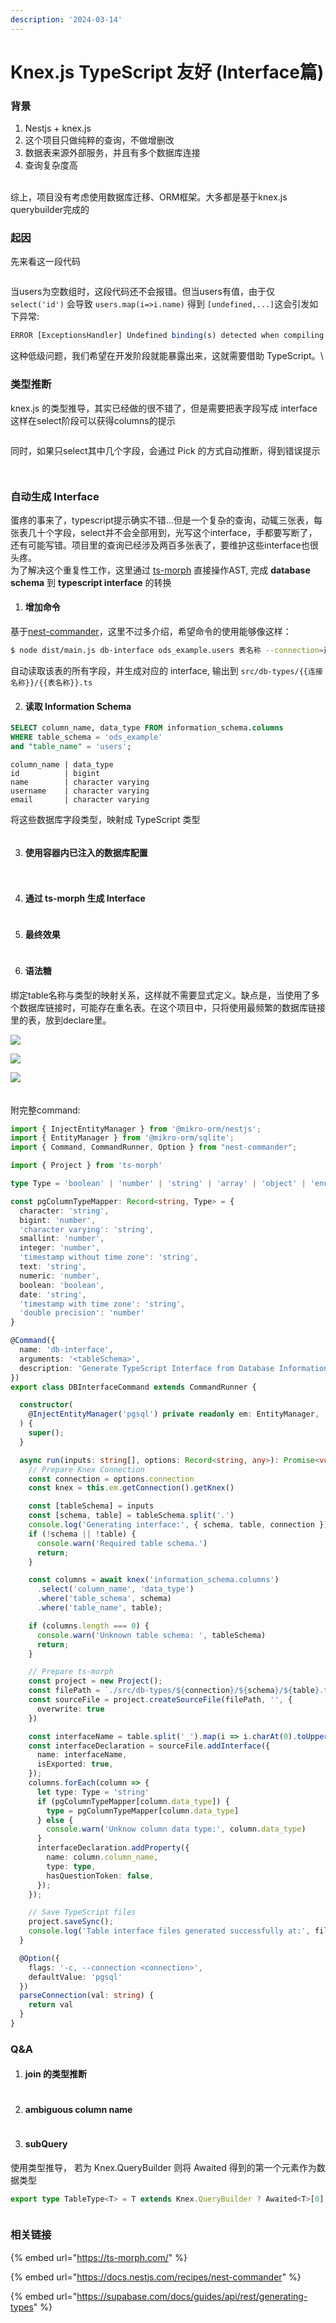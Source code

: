 ```yaml
---
description: '2024-03-14'
---
```


# Knex.js TypeScript 友好 (Interface篇)

### 背景

1. Nestjs + knex.js
2. 这个项目只做纯粹的查询，不做增删改
3. 数据表来源外部服务，并且有多个数据库连接
4. 查询复杂度高

\
综上，项目没有考虑使用数据库迁移、ORM框架。大多都是基于knex.js querybuilder完成的

### 起因

先来看这一段代码

<figure><img src="../.gitbook/assets/image (17).png" alt=""><figcaption></figcaption></figure>

当users为空数组时，这段代码还不会报错。但当users有值，由于仅 `select('id')` 会导致 `users.map(i=>i.name)` 得到 `[undefined,...]`这会引发如下异常:

```typescript
ERROR [ExceptionsHandler] Undefined binding(s) detected when compiling WHERE. Undefined column(s): [user_name] query: where "user_name" in (?)
```

这种低级问题，我们希望在开发阶段就能暴露出来，这就需要借助 TypeScript。\


### 类型推断

knex.js 的类型推导，其实已经做的很不错了，但是需要把表字段写成 interface这样在select阶段可以获得columns的提示

<figure><img src="../.gitbook/assets/image (18).png" alt=""><figcaption></figcaption></figure>

同时，如果只select其中几个字段，会通过 Pick 的方式自动推断，得到错误提示

<figure><img src="../.gitbook/assets/image (19).png" alt=""><figcaption></figcaption></figure>

<figure><img src="../.gitbook/assets/image (21).png" alt=""><figcaption></figcaption></figure>

### 自动生成 Interface

蛋疼的事来了，typescript提示确实不错...但是一个复杂的查询，动辄三张表，每张表几十个字段，select并不会全部用到，光写这个interface，手都要写断了，还有可能写错。项目里的查询已经涉及两百多张表了，要维护这些interface也很头疼。\
为了解决这个重复性工作，这里通过 [ts-morph](https://ts-morph.com/) 直接操作AST, 完成 **database schema** 到 **typescript interface** 的转换

1. #### 增加命令

基于[nest-commander](https://docs.nestjs.com/recipes/nest-commander)，这里不过多介绍，希望命令的使用能够像这样：

```bash
$ node dist/main.js db-interface ods_example.users 表名称 --connection=连接名称
```

自动读取该表的所有字段，并生成对应的 interface, 输出到 `src/db-types/{{连接名称}}/{{表名称}}.ts`

2. #### 读取 Information Schema

```sql
SELECT column_name, data_type FROM information_schema.columns
WHERE table_schema = 'ods_example'
and "table_name" = 'users';
```

```
column_name | data_type
id          | bigint
name        | character varying
username    | character varying
email       | character varying
```

将这些数据库字段类型，映射成 TypeScript 类型

<figure><img src="../.gitbook/assets/image (22).png" alt=""><figcaption></figcaption></figure>

3. #### 使用容器内已注入的数据库配置

<figure><img src="../.gitbook/assets/image (23).png" alt=""><figcaption></figcaption></figure>

<figure><img src="../.gitbook/assets/image (24).png" alt=""><figcaption></figcaption></figure>

4. #### 通过 ts-morph 生成 Interface

<figure><img src="../.gitbook/assets/image (25).png" alt=""><figcaption></figcaption></figure>

5. #### 最终效果

<figure><img src="../.gitbook/assets/image (26).png" alt=""><figcaption></figcaption></figure>

6. #### 语法糖

绑定table名称与类型的映射关系，这样就不需要显式定义。缺点是，当使用了多个数据库链接时，可能存在重名表。在这个项目中，只将使用最频繁的数据库链接里的表，放到declare里。

![](<../.gitbook/assets/image (27).png>)

![](<../.gitbook/assets/image (28).png>)

![](<../.gitbook/assets/image (29).png>)\
\
\
附完整command:

```typescript
import { InjectEntityManager } from '@mikro-orm/nestjs';
import { EntityManager } from '@mikro-orm/sqlite';
import { Command, CommandRunner, Option } from "nest-commander";

import { Project } from 'ts-morph'

type Type = 'boolean' | 'number' | 'string' | 'array' | 'object' | 'enum' | 'null' | 'any'

const pgColumnTypeMapper: Record<string, Type> = {
  character: 'string',
  bigint: 'number',
  'character varying': 'string',
  smallint: 'number',
  integer: 'number',
  'timestamp without time zone': 'string',
  text: 'string',
  numeric: 'number',
  boolean: 'boolean',
  date: 'string',
  'timestamp with time zone': 'string',
  'double precision': 'number'
}

@Command({
  name: 'db-interface',
  arguments: '<tableSchema>',
  description: 'Generate TypeScript Interface from Database Information Schema'
})
export class DBInterfaceCommand extends CommandRunner {

  constructor(
    @InjectEntityManager('pgsql') private readonly em: EntityManager,
  ) {
    super();
  }

  async run(inputs: string[], options: Record<string, any>): Promise<void> {
    // Prepare Knex Connection
    const connection = options.connection
    const knex = this.em.getConnection().getKnex()

    const [tableSchema] = inputs
    const [schema, table] = tableSchema.split('.')
    console.log('Generating interface:', { schema, table, connection })
    if (!schema || !table) {
      console.warn('Required table schema.')
      return;
    }

    const columns = await knex('information_schema.columns')
      .select('column_name', 'data_type')
      .where('table_schema', schema)
      .where('table_name', table);

    if (columns.length === 0) {
      console.warn('Unknown table schema: ', tableSchema)
      return;
    }

    // Prepare ts-morph
    const project = new Project();
    const filePath = `./src/db-types/${connection}/${schema}/${table}.ts`
    const sourceFile = project.createSourceFile(filePath, '', {
      overwrite: true
    })

    const interfaceName = table.split('_').map(i => i.charAt(0).toUpperCase() + i.slice(1)).join('') + 'Table';
    const interfaceDeclaration = sourceFile.addInterface({
      name: interfaceName,
      isExported: true,
    });
    columns.forEach(column => {
      let type: Type = 'string'
      if (pgColumnTypeMapper[column.data_type]) {
        type = pgColumnTypeMapper[column.data_type]
      } else {
        console.warn('Unknow column data type:', column.data_type)
      }
      interfaceDeclaration.addProperty({
        name: column.column_name,
        type: type,
        hasQuestionToken: false,
      });
    });

    // Save TypeScript files
    project.saveSync();
    console.log('Table interface files generated successfully at:', filePath);
  }

  @Option({
    flags: '-c, --connection <connection>',
    defaultValue: 'pgsql'
  })
  parseConnection(val: string) {
    return val
  }
}
```

### Q\&A

1. #### join 的类型推断

<figure><img src="../.gitbook/assets/image (30).png" alt=""><figcaption></figcaption></figure>

2. #### ambiguous column name

<figure><img src="../.gitbook/assets/image (31).png" alt=""><figcaption></figcaption></figure>

3. #### subQuery

使用类型推导， 若为 Knex.QueryBuilder 则将 Awaited 得到的第一个元素作为数据类型

```typescript
export type TableType<T> = T extends Knex.QueryBuilder ? Awaited<T>[0] : T;
```

<figure><img src="../.gitbook/assets/image (32).png" alt=""><figcaption></figcaption></figure>

### 相关链接

{% embed url="https://ts-morph.com/" %}

{% embed url="https://docs.nestjs.com/recipes/nest-commander" %}

{% embed url="https://supabase.com/docs/guides/api/rest/generating-types" %}

